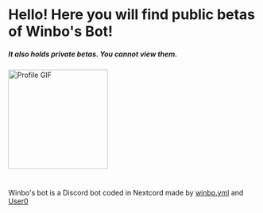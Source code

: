 # Hello! Here you will find public betas of Winbo's Bot!
<h5>It also holds private betas. You cannot view them.</h5>
<img src="https://raw.githubusercontent.com/winbo-yml-exe/winbo-yml-exe.github.io/main/res/profile.gif" alt="Profile GIF" width="200" height="200"/>

#

Winbo's bot is a Discord bot coded in Nextcord made by [winbo.yml](https://github.com/winbo-yml-exe/) and [User0](https://github.com/user0-07161)
